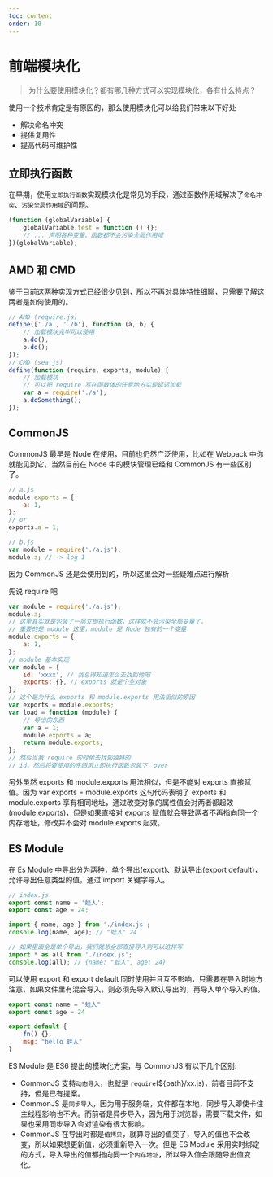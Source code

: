 ```yaml
---
toc: content
order: 10
---
```


# 前端模块化

> 为什么要使用模块化？都有哪几种方式可以实现模块化，各有什么特点？

使用一个技术肯定是有原因的，那么使用模块化可以给我们带来以下好处

-   解决命名冲突
-   提供复用性
-   提高代码可维护性

## 立即执行函数

在早期，使用`立即执行函数`实现模块化是常见的手段，通过函数作用域解决了`命名冲突`、`污染全局作用域`的问题。

```js
(function (globalVariable) {
    globalVariable.test = function () {};
    // ... 声明各种变量、函数都不会污染全局作用域
})(globalVariable);
```

## AMD 和 CMD

鉴于目前这两种实现方式已经很少见到，所以不再对具体特性细聊，只需要了解这两者是如何使用的。

```js
// AMD (require.js)
define(['./a', './b'], function (a, b) {
    // 加载模块完毕可以使用
    a.do();
    b.do();
});
// CMD (sea.js)
define(function (require, exports, module) {
    // 加载模块
    // 可以把 require 写在函数体的任意地方实现延迟加载
    var a = require('./a');
    a.doSomething();
});
```

## CommonJS

CommonJS 最早是 Node 在使用，目前也仍然广泛使用，比如在 Webpack 中你就能见到它，当然目前在 Node 中的模块管理已经和 CommonJS 有一些区别了。

```js
// a.js
module.exports = {
    a: 1,
};
// or
exports.a = 1;

// b.js
var module = require('./a.js');
module.a; // -> log 1
```

因为 CommonJS 还是会使用到的，所以这里会对一些疑难点进行解析

先说 require 吧

```js
var module = require('./a.js');
module.a;
// 这里其实就是包装了一层立即执行函数，这样就不会污染全局变量了，
// 重要的是 module 这里，module 是 Node 独有的一个变量
module.exports = {
    a: 1,
};
// module 基本实现
var module = {
    id: 'xxxx', // 我总得知道怎么去找到他吧
    exports: {}, // exports 就是个空对象
};
// 这个是为什么 exports 和 module.exports 用法相似的原因
var exports = module.exports;
var load = function (module) {
    // 导出的东西
    var a = 1;
    module.exports = a;
    return module.exports;
};
// 然后当我 require 的时候去找到独特的
// id，然后将要使用的东西用立即执行函数包装下，over
```

另外虽然 exports 和 module.exports 用法相似，但是不能对 exports 直接赋值。因为 var exports = module.exports 这句代码表明了 exports 和 module.exports 享有相同地址，通过改变对象的属性值会对两者都起效 (module.exports)，但是如果直接对 exports 赋值就会导致两者不再指向同一个内存地址，修改并不会对 module.exports 起效。

## ES Module

在 Es Module 中导出分为两种，单个导出(export)、默认导出(export default)，允许导出任意类型的值，通过 import 关键字导入。

```js
// index.js
export const name = '蛙人';
export const age = 24;

import { name, age } from './index.js';
console.log(name, age); // "蛙人" 24

// 如果里面全是单个导出，我们就想全部直接导入则可以这样写
import * as all from './index.js';
console.log(all); // {name: "蛙人", age: 24}
```

可以使用 export 和 export default 同时使用并且互不影响，只需要在导入时地方注意，如果文件里有混合导入，则必须先导入默认导出的，再导入单个导入的值。

```js
export const name = "蛙人"
export const age = 24

export default {
    fn() {}，
    msg: "hello 蛙人"
}
```

ES Module 是 ES6 提出的模块化方案，与 CommonJS 有以下几个区别:

-   CommonJS 支持`动态导入`，也就是 `require`(${path}/xx.js)，前者目前不支持，但是已有提案。
-   CommonJS 是`同步导入`，因为用于服务端，文件都在本地，同步导入即使卡住主线程影响也不大。而前者是异步导入，因为用于浏览器，需要下载文件，如果也采用同步导入会对渲染有很大影响。
-   CommonJS 在导出时都是`值拷贝`，就算导出的值变了，导入的值也不会改变，所以如果想更新值，必须重新导入一次。但是 ES Module 采用实时绑定的方式，导入导出的值都指向同一个`内存地址`，所以导入值会跟随导出值变化。
